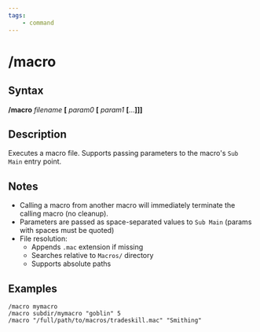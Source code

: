 ```yaml
---
tags:
    - command
---
```

# /macro

## Syntax

**/macro** _filename_ **[** _param0_ **[** _param1_ **[**...**]]]**

## Description

Executes a macro file. Supports passing parameters to the macro's `Sub Main` entry point.

## Notes

* Calling a macro from another macro will immediately terminate the calling macro (no cleanup).  
* Parameters are passed as space-separated values to `Sub Main` (params with spaces must be quoted)
* File resolution:
    - Appends `.mac` extension if missing
    - Searches relative to `Macros/` directory
    - Supports absolute paths

## Examples
```text
/macro mymacro
/macro subdir/mymacro "goblin" 5
/macro "/full/path/to/macros/tradeskill.mac" "Smithing"
```
